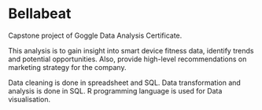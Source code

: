 # Bellabeat
Capstone project of Goggle Data Analysis Certificate.

This analysis is to gain insight into smart device fitness data, identify trends and potential opportunities. Also, provide high-level recommendations on marketing strategy for the company.

Data cleaning is done in spreadsheet and SQL.
Data transformation and analysis is done in SQL.
R programming language is used for Data visualisation.
